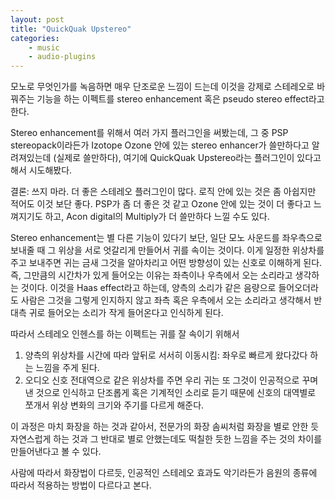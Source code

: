 ```yaml
---
layout: post
title: "QuickQuak Upstereo"
categories:
    - music
    - audio-plugins
---
```


모노로 무엇인가를 녹음하면 매우 단조로운 느낌이 드는데 이것을 강제로 스테레오로 바꿔주는 기능을 하는 이펙트를 stereo enhancement 혹은 pseudo stereo effect라고 한다. 

Stereo enhancement를 위해서 여러 가지 플러그인을 써봤는데, 그 중 PSP stereopack이라든가 Izotope Ozone 안에 있는 stereo enhancer가 쓸만하다고 알려져있는데 (실제로 쓸만하다), 여기에 QuickQuak Upstereo라는 플러그인이 있다고 해서 시도해봤다.

결론: 쓰지 마라. 더 좋은 스테레오 플러그인이 많다. 로직 안에 있는 것은 좀 아쉽지만 적어도 이것 보단 좋다. PSP가 좀 더 좋은 것 같고 Ozone 안에 있는 것이 더 좋다고 느껴지기도 하고, Acon digital의 Multiply가 더 쓸만하다 느낄 수도 있다.

Stereo enhancement는 별 다른 기능이 있다기 보단, 일단 모노 사운드를 좌우측으로 보내줄 때 그 위상을 서로 엇갈리게 만들어서 귀를 속이는 것이다. 이게 일정한 위상차를 주고 보내주면 귀는 금새 그것을 알아차리고 어떤 방향성이 있는 신호로 이해하게 된다. 즉, 그만큼의 시간차가 있게 들어오는 이유는 좌측이나 우측에서 오는 소리라고 생각하는 것이다. 이것을 Haas effect라고 하는데, 양측의 소리가 같은 음량으로 들어오더라도 사람은 그것을 그렇게 인지하지 않고 좌측 혹은 우측에서 오는 소리라고 생각해서 반대측 귀로 들어오는 소리가 작게 들어온다고 인식하게 된다.

따라서 스테레오 인헨스를 하는 이펙트는 귀를 잘 속이기 위해서

1) 양측의 위상차를 시간에 따라 앞뒤로 서서히 이동시킴: 좌우로 빠르게 왔다갔다 하는 느낌을 주게 된다.
2) 오디오 신호 전대역으로 같은 위상차를 주면 우리 귀는 또 그것이 인공적으로 꾸며낸 것으로 인식하고 단조롭게 혹은 기계적인 소리로 듣기 때문에 신호의 대역별로 쪼개서 위상 변화의 크기와 주기를 다르게 해준다.

이 과정은 마치 화장을 하는 것과 같아서, 전문가의 화장 솜씨처럼 화장을 별로 안한 듯 자연스럽게 하는 것과 그 반대로 별로 안했는데도 떡칠한 듯한 느낌을 주는 것의 차이를 만들어낸다고 볼 수 있다.

사람에 따라서 화장법이 다르듯, 인공적인 스테레오 효과도 악기라든가 음원의 종류에 따라서 적용하는 방법이 다르다고 본다.
